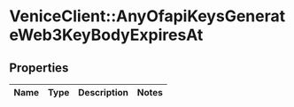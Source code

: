 # VeniceClient::AnyOfapiKeysGenerateWeb3KeyBodyExpiresAt

## Properties
Name | Type | Description | Notes
------------ | ------------- | ------------- | -------------

